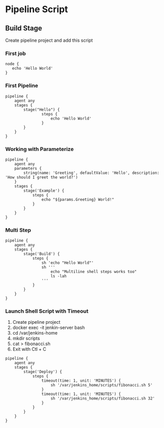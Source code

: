 # Pipeline Script
## Build Stage
Create pipeline project and add this script

### First job
```
node {
   echo 'Hello World'
}
```

### First Pipeline
```
pipeline {
    agent any
    stages {
        stage("Hello") {
                steps {
                    echo 'Hello World'
                }
        }
    }
}
```

### Working with Parameterize
```
pipeline {
    agent any
    parameters {
        string(name: 'Greeting', defaultValue: 'Hello', description: 'How should I greet the world?')
    }
    stages {
        stage('Example') {
            steps {
                echo "${params.Greeting} World!"
            }
        }
    }
}
```

### Multi Step
```
pipeline {
    agent any
    stages {
        stage('Build') {
            steps {
                sh 'echo "Hello World"'
                sh '''
                    echo "Multiline shell steps works too"
                    ls -lah
                '''
            }
        }
    }
}
```

### Launch Shell Script with Timeout
1. Create pipeline project
2. docker exec -it jenkin-server bash
3. cd /var/jenkins-home
4. mkdir scripts
5. cat > fibonacci.sh
6. Exit with Ctl + C

```
pipeline {
    agent any
    stages {
        stage('Deploy') {
            steps {
                timeout(time: 1, unit: 'MINUTES') {
                    sh '/var/jenkins_home/scripts/fibonacci.sh 5'
                }
                timeout(time: 1, unit: 'MINUTES') {
                    sh '/var/jenkins_home/scripts/fibonacci.sh 32'
                }
            }
        }
    }
}
```

